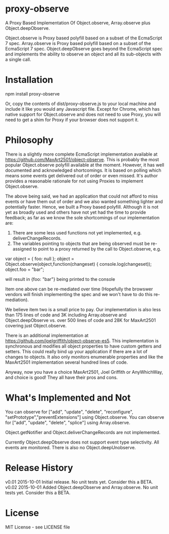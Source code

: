# proxy-observe
A Proxy Based Implementation Of Object.observe, Array.observe plus Object.deepObserve.

Object.observe is Proxy based polyfill based on a subset of the EcmaScript 7 spec.
Array.observe is Proxy based polyfill based on a subset of the EcmaScript 7 spec.
Object.deepObserve goes beyond the EcmaScript spec and implements the ability to observe an object and all its sub-objects with a single call.

# Installation

npm install proxy-observe

Or, copy the contents of dist/proxy-observe.js to your local machine and include it like you would any Javascript file. Except for Chrome, which has native support for Object.observe and does not need to use Proxy, you will need to get a shim for Proxy if your browser does not support it.

# Philosophy

There is a slightly more complete EcmaScript implementation available at https://github.com/MaxArt2501/object-observe. This is probably the most popular Object.observe polyfill available at the moment. However, it has well documented and acknowledged shortcomings. It is based on polling which means some events get delivered out of order or even missed. It's author provides a reasonable rationale for not using Proxies to implement Object.observe.

The above being said, we had an application that could not afford to miss events or have them out of order and we also wanted something lighter and potentially faster. Hence, we built a Proxy based polyfill. Although it is not yet as broadly used and others have not yet had the time to provide feedback; as far as we know the sole shortcomings of our implementation are:

1) There are some less used functions not yet implemented, e.g. deliverChangeRecords.
2) The variables pointing to objects that are being observed must be re-assigned to point to a proxy returned by the call to Object.observe, e.g.

var object = { foo: null };
object = Object.observe(object,function(changeset) { console.log(changeset));
object.foo = "bar";

will result in {foo: "bar"} being printed to the console

Item one above can be re-mediated over time (Hopefully the browswer vendors will finish implementing the spec and we won't have to do this re-mediation). 

We believe item two is a small price to pay. Our implementation is also less than 175 lines of code and 3K including Array.observe and Object.deepObserve vs. over 500 lines of code and 28K for MaxArt2501 covering just Object.observe.

There is an additional implementation at https://github.com/joelgriffith/object-observe-es5. This implementation is synchronous and modifies all object properties to have custom getters and setters. This could really bind up your application if there are a lot of changes to objects. It also only monitors enumerable properties and like the MaxArt2501 implementation several hundred lines of code.

Anyway, now you have a choice MaxArt2501, Joel Griffith or AnyWhichWay, and choice is good! They all have their pros and cons.

# What's Implemented and Not

You can observe for ["add", "update", "delete", "reconfigure", "setPrototype","preventExtensions"] using Object.observe.
You can observe for ["add", "update", "delete", "splice"] using Array.observe.

Object.getNotifier and Object.deliverChangeRecords are not implemented.

Currently Object.deepObserve does not support event type selectivity. All events are monitored. There is also no Object.deepUnobserve.

# Release History

v0.01 2015-10-01 Initial release. No unit tests yet. Consider this a BETA.
v0.02 2015-10-01 Added Object.deepObserve and Array.observe. No unit tests yet. Consider this a BETA.

# License

MIT License - see LICENSE file
